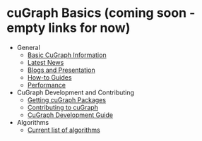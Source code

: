 # cuGraph Basics (coming soon - empty links for now)

- General
  - [Basic CuGraph Information]()
  - [Latest News]()
  - [Blogs and Presentation]()
  - [How-to Guides]()
  - [Performance]()
- CuGraph Development and Contributing
  - [Getting cuGraph Packages]()
  - [Contributing to cuGraph]()
  - [CuGraph Development Guide]()
- Algorithms
  - [Current list of algorithms]()
